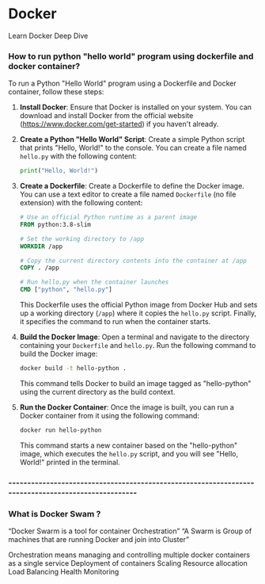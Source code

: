 # Docker
Learn Docker Deep Dive

### How to run python "hello world" program using dockerfile and docker container?
To run a Python "Hello World" program using a Dockerfile and Docker container, follow these steps:

1. **Install Docker**: Ensure that Docker is installed on your system. You can download and install Docker from the official website (https://www.docker.com/get-started) if you haven't already.

2. **Create a Python "Hello World" Script**: Create a simple Python script that prints "Hello, World!" to the console. You can create a file named `hello.py` with the following content:

    ```python
    print("Hello, World!")
    ```

3. **Create a Dockerfile**: Create a Dockerfile to define the Docker image. You can use a text editor to create a file named `Dockerfile` (no file extension) with the following content:

    ```Dockerfile
    # Use an official Python runtime as a parent image
    FROM python:3.8-slim

    # Set the working directory to /app
    WORKDIR /app

    # Copy the current directory contents into the container at /app
    COPY . /app

    # Run hello.py when the container launches
    CMD ["python", "hello.py"]
    ```

    This Dockerfile uses the official Python image from Docker Hub and sets up a working directory (`/app`) where it copies the `hello.py` script. Finally, it specifies the command to run when the container starts.

4. **Build the Docker Image**: Open a terminal and navigate to the directory containing your `Dockerfile` and `hello.py`. Run the following command to build the Docker image:

    ```bash
    docker build -t hello-python .
    ```

    This command tells Docker to build an image tagged as "hello-python" using the current directory as the build context.

5. **Run the Docker Container**: Once the image is built, you can run a Docker container from it using the following command:

    ```bash
    docker run hello-python
    ```

    This command starts a new container based on the "hello-python" image, which executes the `hello.py` script, and you will see "Hello, World!" printed in the terminal.

### ---------------------------------------------------------------------------------------------------
### What is Docker Swam ?
“Docker Swarm is a tool for container Orchestration”
“A Swarm is Group of machines that are running Docker and join into Cluster”

Orchestration means managing and controlling multiple docker containers as a single service
Deployment  of containers
Scaling 
Resource allocation
Load Balancing
Health Monitoring




